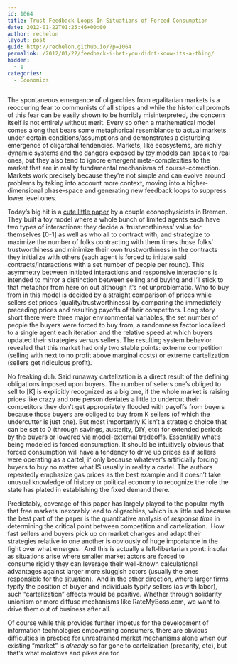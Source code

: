 ```yaml
---
id: 1064
title: Trust Feedback Loops In Situations of Forced Consumption
date: 2012-01-22T01:25:46+00:00
author: rechelon
layout: post
guid: http://rechelon.github.io/?p=1064
permalink: /2012/01/22/feedback-i-bet-you-didnt-know-its-a-thing/
hidden:
  - 1
categories:
  - Economics
---
```

The spontaneous emergence of oligarchies from egalitarian markets is a reoccuring fear to communists of all stripes and while the historical prompts of this fear can be easily shown to be horribly misinterpreted, the concern itself is not entirely without merit. Every so often a mathematical model comes along that bears some metaphorical resemblance to actual markets under certain conditions/assumptions and demonstrates a disturbing emergence of oligarchal tendencies. Markets, like ecosystems, are richly dynamic systems and the dangers exposed by toy models can speak to real ones, but they also tend to ignore emergent meta-complexities to the market that are in reality fundamental mechanisms of course-correction. Markets work precisely because they&#8217;re not simple and can evolve around problems by taking into account more context, moving into a higher-dimensional phase-space and generating new feedback loops to suppress lower level ones.

Today&#8217;s big hit is a [cute little paper](http://arxiv.org/abs/1201.3798) by a couple econophysicists in Bremen. They built a toy model where a whole bunch of limited agents each have two types of interactions: they decide a &#8216;trustworthiness&#8217; value for themselves [0-1] as well as who all to contract with, and strategize to maximize the number of folks contracting with them times those folks&#8217; trustworthiness and minimize their own trustworthiness in the contracts they initialize with others (each agent is forced to initiate said contracts/interactions with a set number of people per round). This asymmetry between initiated interactions and responsive interactions is intended to mirror a distinction between selling and buying and I&#8217;ll stick to that metaphor from here on out although it&#8217;s not unproblematic. Who to buy from in this model is decided by a straight comparison of prices while sellers set prices (quality/trustworthiness) by comparing the immediately preceding prices and resulting payoffs of their competitors. Long story short there were three major environmental variables, the set number of people the buyers were forced to buy from, a randomness factor localized to a single agent each iteration and the relative speed at which buyers updated their strategies versus sellers. The resulting system behavior revealed that this market had only two stable points: extreme competition (selling with next to no profit above marginal costs) or extreme cartelization (sellers get ridiculous profit).

No freaking duh. Said runaway cartelization is a direct result of the defining obligations imposed upon buyers. The number of sellers one&#8217;s obliged to sell to [K] is explicitly recognized as a big one, if the whole market is raising prices like crazy and one person deviates a little to undercut their competitors they don&#8217;t get appropriately flooded with payoffs from buyers because those buyers are obliged to buy from K sellers (of which the undercutter is just one). But most importantly K isn&#8217;t a strategic choice that can be set to 0 (through savings, austerity, DIY, etc) for extended periods by the buyers or lowered via model-external tradeoffs. Essentially what&#8217;s being modeled is forced consumption. It should be intuitively obvious that forced consumption will have a tendency to drive up prices as if sellers were operating as a cartel, if only because whatever&#8217;s artificially forcing buyers to buy no matter what IS usually in reality a cartel. The authors repeatedly emphasize gas prices as the best example and it doesn&#8217;t take unusual knowledge of history or political economy to recognize the role the state has plated in establishing the fixed demand there.

Predictably, coverage of this paper has largely played to the popular myth that free markets inexorably lead to oligarchies, which is a little sad because the best part of the paper is the quantitative analysis of _response time_ in determining the critical point between competition and cartelization.  How fast sellers and buyers pick up on market changes and adapt their strategies relative to one another is obviously of huge importance in the fight over what emerges.  And this is actually a left-libertarian point: insofar as situations arise where smaller market actors are forced to consume rigidly they can leverage their well-known calculational advantages against larger more sluggish actors (usually the ones responsible for the situation).  And in the other direction, where larger firms typify the position of buyer and individuals typify sellers (as with labor), such &#8220;cartelization&#8221; effects would be positive. Whether through solidarity unionism or more diffuse mechanisms like RateMyBoss.com, we want to drive them out of business after all.

Of course while this provides further impetus for the development of information technologies empowering consumers, there are obvious difficulties in practice for unrestrained market mechanisms alone when our existing &#8220;market&#8221; is _already_ so far gone to cartelization (precarity, etc), but that&#8217;s what molotovs and pikes are for.